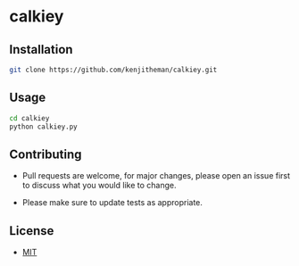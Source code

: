 # calkiey

## Installation

```sh
git clone https://github.com/kenjitheman/calkiey.git
```

## Usage

```sh
cd calkiey
python calkiey.py
```

## Contributing

- Pull requests are welcome, for major changes, please open an issue first to discuss what you would like to change.

- Please make sure to update tests as appropriate.

## License

- [MIT](./LICENSE)
